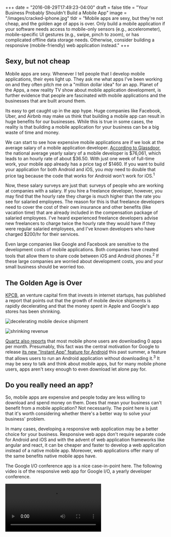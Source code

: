 +++
date = "2016-08-29T17:49:23-04:00"
draft = false
title = "Your Business Probably Shouldn't Build a Mobile App"
image = "/images/cracked-iphone.jpg"
tldr = "Mobile apps are sexy, but they're not cheap, and the golden age of apps is over. Only build a mobile application if your software needs access to mobile-only sensors (e.g., accelerometer), mobile-specific UI gestures (e.g., swipe, pinch to zoom), or has complicated offline data storage needs. Otherwise, consider building a responsive (mobile-friendly) web application instead."
+++

## Sexy, but not cheap

Mobile apps are sexy. Whenever I tell people that I develop mobile applications, their eyes light up. They ask me what apps I've been working on and they often pitch me on a "million dollar idea" for an app. Planet of the Apps, a new reality TV show about mobile application development, is further evidence that people are fascinated with mobile applications and the businesses that are built around them.

Its easy to get caught up in the app hype. Huge companies like Facebook, Uber, and Airbnb may make us think that building a mobile app can result in huge benefits for our businesses. While this is true in some cases, the reality is that building a mobile application for your business can be a big waste of time and money.

We can start to see how expensive mobile applications are if we look at the average salary of a mobile application developer. [According to Glassdoor](https://www.glassdoor.com/Salaries/mobile-developer-salary-SRCH_KO0,16.htm), the national average yearly salary of a mobile developer is $76,061, which leads to an hourly rate of about $36.50. With just one week of full-time work, your mobile app already has a price tag of $1460. If you want to build your application for both Android and iOS, you *may* need to double that price tag because the code that works for Android won't work for iOS.<sup>1</sup>

Now, these salary surveys are just that: surveys of people who are working at companies with a salary. If you hire a freelance developer, however, you may find that the hourly rate they charge is much higher than the rate you see for salaried employees. The reason for this is that freelance developers need to cover the cost of their own insurance and other benefits (like vacation time) that are already included in the compensation package of salaried employees. I've heard experienced freelance developers advise new freelancers to charge twice the hourly rate they would have if they were regular salaried employees, and I've known developers who have charged $200/hr for their services.

Even large companies like Google and Facebook are sensitive to the development costs of mobile applications. Both companies have created tools that allow them to share code between iOS and Android phones.<sup>2</sup> If these large companies are worried about development costs, you and your small business should be worried too.

## The Golden Age is Over

[KPCB](http://www.kpcb.com/), an venture capital firm that invests in internet startups, has published a report that points out that the growth of mobile device shipments is rapidly decelerating and that the money spent in Apple and Google's app stores has been shrinking.

![decelerating mobile device shipment](/images/decelerating-growth.jpg)

![shrinking revenue](/images/shrinking-revenue.jpg)

[Quartz also reports](http://qz.com/253618/most-smartphone-users-download-zero-apps-per-month/) that most mobile phone users are downloading 0 apps per month. Presumably, this fact was the central motivation for Google to release [its new "Instant App" feature for Android](https://developer.android.com/topic/instant-apps/index.html) this past summer, a feature that allows users to run an Android application without downloading it.<sup>3</sup> It may be sexy to talk and think about mobile apps, but for many mobile phone users, apps aren't sexy enough to even download let alone pay for.

## Do you really need an app?

So, mobile apps are expensive and people today are less willing to download and spend money on them. Does that mean your business can't benefit from a mobile application? Not necessarily. The point here is just that it's worth considering whether there's a better way to solve your business' problem.

In many cases, developing a responsive web application may be a better choice for your business. Responsive web apps don't require separate code for Android and iOS and with the advent of web application frameworks like angular and react, it can be cheaper and faster to develop a web application instead of a native mobile app. Moreover, web applications offer many of the same benefits native mobile apps have.

The Google I/O conference app is a nice case-in-point here. The following video is of the responsive web app for Google I/O, a yearly developer conference.

<video src="/video/google-io-webapp.mp4" controls/>

As you can see the web app is pretty slick. To be sure, the experience is not as nice as a native mobile app, but money doesn't grow on trees.

So, a web app can, in some cases, deliver many of the same benefits as a native mobile app without the big price tag. Because of this, I recommend that you only build a mobile application if your app needs

1. mobile-specific UI gestures like "swipe" and "pinch to zoom"
1. complicated offline data storage
1. access to the mobile device's sensors

There might be some other cases where it does make sense to build a mobile app instead of a web app, but I think this list covers the most common cases.

If you're pretty tech-savy, you may have some objections to this recommendation. You might ask, "But what about push notifications?" Turns out web apps can do that.<sup>4</sup> Then you might ask, "What about offline access?" Web apps can do that. In fact, the video that you saw above on the left demonstrates a web application that allows offline access. Finally, you might ask, "But what if I need the user's location data?" Web apps can do that too.

## Conclusion

If you're considering building an app for your business, don't get caught up in the app hype. Consider whether a responsive web application may better suite your needs. Even if you decide a mobile app is right for you, if price is an issue for your business, consider hiring us at Catch22. Check out [our landing page for more info](http://catch22.tech).

If you know a small business owner that's looking to build a mobile app and you think this article will help them, please share it and save them some money!

### Notes:

1. You may not need to double this price tag if you're using a cross-platform application development tool like [React Native](https://facebook.github.io/react-native/).

1. These tools are called ["java2Objc"](http://j2objc.org/) and ["React Native,"](https://facebook.github.io/react-native/) respectively.

1. I suspect that Apple will copy this feature by next summer.

1. Don't believe me? Visit facebook.com through your mobile browser and you'll be prompted to allow push notifications.